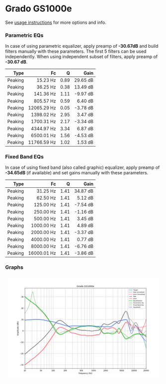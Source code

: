 # Grado GS1000e
See [usage instructions](https://github.com/jaakkopasanen/AutoEq#usage) for more options and info.

### Parametric EQs
In case of using parametric equalizer, apply preamp of **-30.67dB** and build filters manually
with these parameters. The first 5 filters can be used independently.
When using independent subset of filters, apply preamp of **-30.67 dB**.

| Type    | Fc          |    Q | Gain     |
|--------:|------------:|-----:|---------:|
| Peaking | 15.23 Hz    | 0.89 | 29.65 dB |
| Peaking | 36.25 Hz    | 0.38 | 13.49 dB |
| Peaking | 141.36 Hz   | 1.11 | -9.97 dB |
| Peaking | 805.57 Hz   | 0.59 | 6.40 dB  |
| Peaking | 12065.29 Hz | 0.05 | -3.78 dB |
| Peaking | 1398.02 Hz  | 2.95 | 3.47 dB  |
| Peaking | 1700.31 Hz  | 2.17 | -3.34 dB |
| Peaking | 4344.97 Hz  | 3.34 | 6.87 dB  |
| Peaking | 6500.01 Hz  | 1.56 | -4.53 dB |
| Peaking | 11766.59 Hz | 1.02 | 1.53 dB  |

### Fixed Band EQs
In case of using fixed band (also called graphic) equalizer, apply preamp of **-34.65dB**
(if available) and set gains manually with these parameters.

| Type    | Fc          |    Q | Gain     |
|--------:|------------:|-----:|---------:|
| Peaking | 31.25 Hz    | 1.41 | 34.87 dB |
| Peaking | 62.50 Hz    | 1.41 | 5.12 dB  |
| Peaking | 125.00 Hz   | 1.41 | -7.54 dB |
| Peaking | 250.00 Hz   | 1.41 | -1.16 dB |
| Peaking | 500.00 Hz   | 1.41 | 3.45 dB  |
| Peaking | 1000.00 Hz  | 1.41 | 4.89 dB  |
| Peaking | 2000.00 Hz  | 1.41 | -3.37 dB |
| Peaking | 4000.00 Hz  | 1.41 | 0.77 dB  |
| Peaking | 8000.00 Hz  | 1.41 | -6.76 dB |
| Peaking | 16000.01 Hz | 1.41 | -3.86 dB |

### Graphs
![](./Grado%20GS1000e.png)